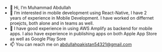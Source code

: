 - 👋 Hi, I’m Muhammad Abdullah
- 👀 I’m interested in mobile development using React-Native, I have 2 years of experience in Mobile Development. I have worked on differnet proejcts, both alone and in teams as well.
- 💞️ I have good experience in using AWS Amplify as backend for mobile apps. I also have experience in publishing apps on both Apple App Store as well as Google Play Sore
- 📫 You can reach me on abdullahpakistan54321@gmail.com

<!---
MuhammadAbdullah54321/MuhammadAbdullah54321 is a ✨ special ✨ repository because its `README.md` (this file) appears on your GitHub profile.
You can click the Preview link to take a look at your changes.
--->
